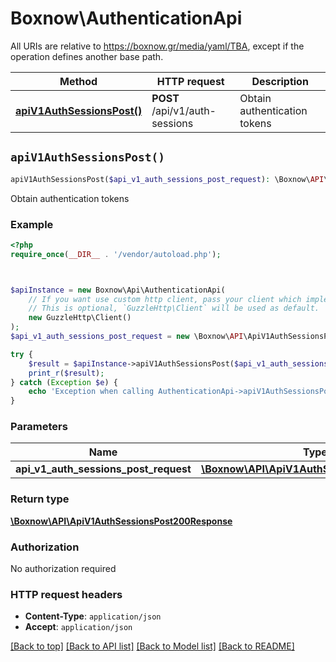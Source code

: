 # Boxnow\AuthenticationApi

All URIs are relative to https://boxnow.gr/media/yaml/TBA, except if the operation defines another base path.

| Method | HTTP request | Description |
| ------------- | ------------- | ------------- |
| [**apiV1AuthSessionsPost()**](AuthenticationApi.md#apiV1AuthSessionsPost) | **POST** /api/v1/auth-sessions | Obtain authentication tokens |


## `apiV1AuthSessionsPost()`

```php
apiV1AuthSessionsPost($api_v1_auth_sessions_post_request): \Boxnow\API\ApiV1AuthSessionsPost200Response
```

Obtain authentication tokens

### Example

```php
<?php
require_once(__DIR__ . '/vendor/autoload.php');



$apiInstance = new Boxnow\Api\AuthenticationApi(
    // If you want use custom http client, pass your client which implements `GuzzleHttp\ClientInterface`.
    // This is optional, `GuzzleHttp\Client` will be used as default.
    new GuzzleHttp\Client()
);
$api_v1_auth_sessions_post_request = new \Boxnow\API\ApiV1AuthSessionsPostRequest(); // \Boxnow\API\ApiV1AuthSessionsPostRequest

try {
    $result = $apiInstance->apiV1AuthSessionsPost($api_v1_auth_sessions_post_request);
    print_r($result);
} catch (Exception $e) {
    echo 'Exception when calling AuthenticationApi->apiV1AuthSessionsPost: ', $e->getMessage(), PHP_EOL;
}
```

### Parameters

| Name | Type | Description  | Notes |
| ------------- | ------------- | ------------- | ------------- |
| **api_v1_auth_sessions_post_request** | [**\Boxnow\API\ApiV1AuthSessionsPostRequest**](../Model/ApiV1AuthSessionsPostRequest.md)|  | [optional] |

### Return type

[**\Boxnow\API\ApiV1AuthSessionsPost200Response**](../Model/ApiV1AuthSessionsPost200Response.md)

### Authorization

No authorization required

### HTTP request headers

- **Content-Type**: `application/json`
- **Accept**: `application/json`

[[Back to top]](#) [[Back to API list]](../../README.md#endpoints)
[[Back to Model list]](../../README.md#models)
[[Back to README]](../../README.md)

